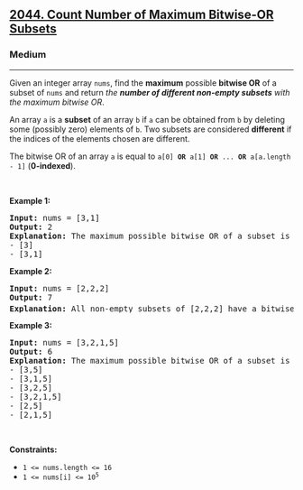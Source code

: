 <h2><a href="https://leetcode.com/problems/count-number-of-maximum-bitwise-or-subsets/">2044. Count Number of Maximum Bitwise-OR Subsets</a></h2><h3>Medium</h3><hr><div style="user-select: auto;"><p style="user-select: auto;">Given an integer array <code style="user-select: auto;">nums</code>, find the <strong style="user-select: auto;">maximum</strong> possible <strong style="user-select: auto;">bitwise OR</strong> of a subset of <code style="user-select: auto;">nums</code> and return <em style="user-select: auto;">the <strong style="user-select: auto;">number of different non-empty subsets</strong> with the maximum bitwise OR</em>.</p>

<p style="user-select: auto;">An array <code style="user-select: auto;">a</code> is a <strong style="user-select: auto;">subset</strong> of an array <code style="user-select: auto;">b</code> if <code style="user-select: auto;">a</code> can be obtained from <code style="user-select: auto;">b</code> by deleting some (possibly zero) elements of <code style="user-select: auto;">b</code>. Two subsets are considered <strong style="user-select: auto;">different</strong> if the indices of the elements chosen are different.</p>

<p style="user-select: auto;">The bitwise OR of an array <code style="user-select: auto;">a</code> is equal to <code style="user-select: auto;">a[0] <strong style="user-select: auto;">OR</strong> a[1] <strong style="user-select: auto;">OR</strong> ... <strong style="user-select: auto;">OR</strong> a[a.length - 1]</code> (<strong style="user-select: auto;">0-indexed</strong>).</p>

<p style="user-select: auto;">&nbsp;</p>
<p style="user-select: auto;"><strong style="user-select: auto;">Example 1:</strong></p>

<pre style="user-select: auto;"><strong style="user-select: auto;">Input:</strong> nums = [3,1]
<strong style="user-select: auto;">Output:</strong> 2
<strong style="user-select: auto;">Explanation:</strong> The maximum possible bitwise OR of a subset is 3. There are 2 subsets with a bitwise OR of 3:
- [3]
- [3,1]
</pre>

<p style="user-select: auto;"><strong style="user-select: auto;">Example 2:</strong></p>

<pre style="user-select: auto;"><strong style="user-select: auto;">Input:</strong> nums = [2,2,2]
<strong style="user-select: auto;">Output:</strong> 7
<strong style="user-select: auto;">Explanation:</strong> All non-empty subsets of [2,2,2] have a bitwise OR of 2. There are 2<sup style="user-select: auto;">3</sup> - 1 = 7 total subsets.
</pre>

<p style="user-select: auto;"><strong style="user-select: auto;">Example 3:</strong></p>

<pre style="user-select: auto;"><strong style="user-select: auto;">Input:</strong> nums = [3,2,1,5]
<strong style="user-select: auto;">Output:</strong> 6
<strong style="user-select: auto;">Explanation:</strong> The maximum possible bitwise OR of a subset is 7. There are 6 subsets with a bitwise OR of 7:
- [3,5]
- [3,1,5]
- [3,2,5]
- [3,2,1,5]
- [2,5]
- [2,1,5]</pre>

<p style="user-select: auto;">&nbsp;</p>
<p style="user-select: auto;"><strong style="user-select: auto;">Constraints:</strong></p>

<ul style="user-select: auto;">
	<li style="user-select: auto;"><code style="user-select: auto;">1 &lt;= nums.length &lt;= 16</code></li>
	<li style="user-select: auto;"><code style="user-select: auto;">1 &lt;= nums[i] &lt;= 10<sup style="user-select: auto;">5</sup></code></li>
</ul>
</div>